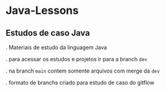 # Java-Lessons

## Estudos de caso Java

. Materiais de estudo da linguagem Java

. para acessar os estudos e projetos ir para a branch `dev`

. na branch `main` contem somente arquivos com merge da `dev`

. formato de branchs criado para estudo de caso do gitflow
